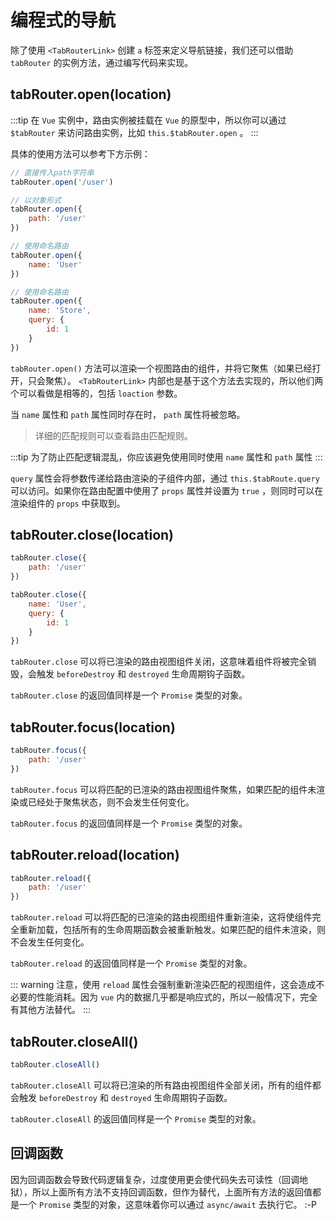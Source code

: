 # 编程式的导航

除了使用 `<TabRouterLink>` 创建 `a` 标签来定义导航链接，我们还可以借助 `tabRouter` 的实例方法，通过编写代码来实现。

## tabRouter.open(location)

:::tip
在 `Vue` 实例中，路由实例被挂载在 `Vue` 的原型中，所以你可以通过 `$tabRouter` 来访问路由实例，比如 `this.$tabRouter.open` 。
:::

具体的使用方法可以参考下方示例：

```javascript
// 直接传入path字符串
tabRouter.open('/user')

// 以对象形式
tabRouter.open({
    path: '/user'
})

// 使用命名路由
tabRouter.open({
    name: 'User'
})

// 使用命名路由
tabRouter.open({
    name: 'Store',
    query: {
        id: 1
    }
})
```

`tabRouter.open()` 方法可以渲染一个视图路由的组件，并将它聚焦（如果已经打开，只会聚焦）。 `<TabRouterLink>` 内部也是基于这个方法去实现的，所以他们两个可以看做是相等的，包括 `loaction` 参数。

当 `name` 属性和 `path` 属性同时存在时， `path` 属性将被忽略。

> 详细的匹配规则可以查看<TabRouterLink open="/guide/routeMatch">路由匹配规则</TabRouterLink>。
>  

:::tip
为了防止匹配逻辑混乱，你应该避免使用同时使用 `name` 属性和 `path` 属性
:::

`query` 属性会将参数传递给路由渲染的子组件内部，通过 `this.$tabRoute.query` 可以访问。如果你在路由配置中使用了 `props` 属性并设置为 `true` ，则同时可以在渲染组件的 `props` 中获取到。

## tabRouter.close(location)

```javascript
tabRouter.close({
    path: '/user'
})

tabRouter.close({
    name: 'User',
    query: {
        id: 1
    }
})
```

`tabRouter.close` 可以将已渲染的路由视图组件关闭，这意味着组件将被完全销毁，会触发 `beforeDestroy` 和 `destroyed` 生命周期钩子函数。

`tabRouter.close` 的返回值同样是一个 `Promise` 类型的对象。

## tabRouter.focus(location)

```javascript
tabRouter.focus({
    path: '/user'
})
```

`tabRouter.focus` 可以将匹配的已渲染的路由视图组件聚焦，如果匹配的组件未渲染或已经处于聚焦状态，则不会发生任何变化。

`tabRouter.focus` 的返回值同样是一个 `Promise` 类型的对象。

## tabRouter.reload(location)

```javascript
tabRouter.reload({
    path: '/user'
})
```

`tabRouter.reload` 可以将匹配的已渲染的路由视图组件重新渲染，这将使组件完全重新加载，包括所有的生命周期函数会被重新触发。如果匹配的组件未渲染，则不会发生任何变化。

`tabRouter.reload` 的返回值同样是一个 `Promise` 类型的对象。

::: warning
注意，使用 `reload` 属性会强制重新渲染匹配的视图组件，这会造成不必要的性能消耗。因为 `vue` 内的数据几乎都是响应式的，所以一般情况下，完全有其他方法替代。
:::

## tabRouter.closeAll()

```javascript
tabRouter.closeAll()
```

`tabRouter.closeAll` 可以将已渲染的所有路由视图组件全部关闭，所有的组件都会触发 `beforeDestroy` 和 `destroyed` 生命周期钩子函数。

`tabRouter.closeAll` 的返回值同样是一个 `Promise` 类型的对象。

## 回调函数

因为回调函数会导致代码逻辑复杂，过度使用更会使代码失去可读性（回调地狱），所以上面所有方法不支持回调函数，但作为替代，上面所有方法的返回值都是一个 `Promise` 类型的对象，这意味着你可以通过 `async/await` 去执行它。 :-P
